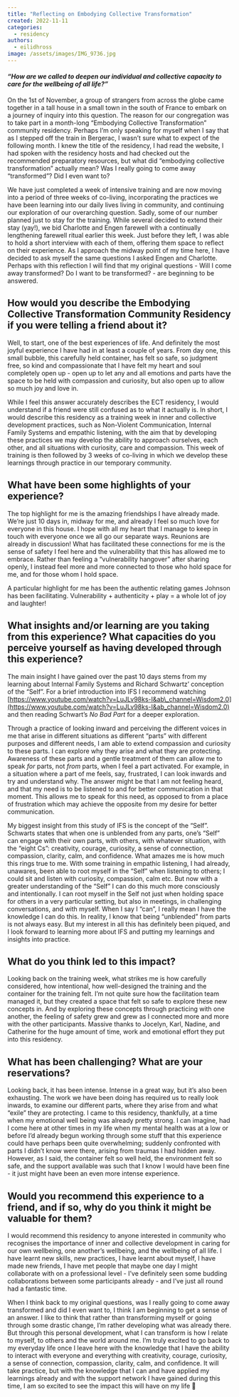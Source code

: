 ```yaml
---
title: "Reflecting on Embodying Collective Transformation"
created: 2022-11-11
categories: 
  - residency
authors: 
  - eilidhross
image: /assets/images/IMG_9736.jpg
---
```


#### _“How are we called to deepen our individual and collective capacity to care for the wellbeing of all life?”_

On the 1st of November, a group of strangers from across the globe came together in a tall house in a small town in the south of France to embark on a journey of inquiry into this question. The reason for our congregation was to take part in a month-long “Embodying Collective Transformation” community residency. Perhaps I’m only speaking for myself when I say that as I stepped off the train in Bergerac, I wasn’t sure what to expect of the following month. I knew the title of the residency, I had read the website, I had spoken with the residency hosts and had checked out the recommended preparatory resources, but what did “embodying collective transformation” actually mean? Was I really going to come away “transformed”? Did I even want to?

We have just completed a week of intensive training and are now moving into a period of three weeks of co-living, incorporating the practices we have been learning into our daily lives living in community, and continuing our exploration of our overarching question. Sadly, some of our number planned just to stay for the training. While several decided to extend their stay (yay!), we bid Charlotte and Engen farewell with a continually lengthening farewell ritual earlier this week. Just before they left, I was able to hold a short interview with each of them, offering them space to reflect on their experience. As I approach the midway point of my time here, I have decided to ask myself the same questions I asked Engen and Charlotte. Perhaps with this reflection I will find that my original questions - Will I come away transformed? Do I want to be transformed? - are beginning to be answered. 

## How would you describe the Embodying Collective Transformation Community Residency if you were telling a friend about it?

Well, to start, one of the best experiences of life. And definitely the most joyful experience I have had in at least a couple of years. From day one, this small bubble, this carefully held container, has felt so safe, so judgment free, so kind and compassionate that I have felt my heart and soul completely open up - open up to let any and all emotions and parts have the space to be held with compassion and curiosity, but also open up to allow so much joy and love in. 

While I feel this answer accurately describes the ECT residency, I would understand if a friend were still confused as to what it actually is. In short, I would describe this residency as a training week in inner and collective development practices, such as Non-Violent Communication, Internal Family Systems and empathic listening, with the aim that by developing these practices we may develop the ability to approach ourselves, each other, and all situations with curiosity, care and compassion. This week of training is then followed by 3 weeks of co-living in which we develop these learnings through practice in our temporary community. 

## What have been some highlights of your experience?

The top highlight for me is the amazing friendships I have already made. We’re just 10 days in, midway for me, and already I feel so much love for everyone in this house. I hope with all my heart that I manage to keep in touch with everyone once we all go our separate ways. Reunions are already in discussion! What has facilitated these connections for me is the sense of safety I feel here and the vulnerability that this has allowed me to embrace. Rather than feeling a “vulnerability hangover” after sharing openly, I instead feel more and more connected to those who hold space for me, and for those whom I hold space. 

A particular highlight for me has been the authentic relating games Johnson has been facilitating. Vulnerability + authenticity + play = a whole lot of joy and laughter!

## What insights and/or learning are you taking from this experience? What capacities do you perceive yourself as having developed through this experience?

The main insight I have gained over the past 10 days stems from my learning about Internal Family Systems and Richard Schwartz’ conception of the “Self”. For a brief introduction into IFS I recommend watching [https://www.youtube.com/watch?v=LuJLv98ks-I&ab\_channel=Wisdom2.0](https://www.youtube.com/watch?v=LuJLv98ks-I&ab_channel=Wisdom2.0) and then reading Schwart’s _No Bad Part_ for a deeper exploration. 

Through a practice of looking inward and perceiving the different voices in me that arise in different situations as different “parts” with different purposes and different needs, I am able to extend compassion and curiosity to these parts. I can explore why they arise and what they are protecting. Awareness of these parts and a gentle treatment of them can allow me to speak _for_ parts, not _from_ parts, when I feel a part activated. For example, in a situation where a part of me feels, say, frustrated, I can look inwards and try and understand why. The answer might be that I am not feeling heard, and that my need is to be listened to and for better communication in that moment. This allows me to speak for this need, as opposed to from a place of frustration which may achieve the opposite from my desire for better communication.

My biggest insight from this study of IFS is the concept of the “Self”. Schwarts states that when one is unblended from any parts, one’s “Self” can engage with their own parts, with others, with whatever situation, with the “eight Cs”: creativity, courage, curiosity, a sense of connection, compassion, clarity, calm, and confidence. What amazes me is how much this rings true to me. With some training in empathic listening, I had already, unawares, been able to root myself in the “Self” when listening to others; I could sit and listen with curiosity, compassion, calm etc. But now with a greater understanding of the “Self” I can do this much more consciously and intentionally. I can root myself in the Self not just when holding space for others in a very particular setting, but also in meetings, in challenging conversations, and with myself. When I say I “can”, I really mean I have the knowledge I can do this. In reality, I know that being “unblended” from parts is not always easy. But my interest in all this has definitely been piqued, and I look forward to learning more about IFS and putting my learnings and insights into practice.

## What do you think led to this impact?

Looking back on the training week, what strikes me is how carefully considered, how intentional, how well-designed the training and the container for the training felt. I’m not quite sure how the facilitation team managed it, but they created a space that felt so safe to explore these new concepts in. And by exploring these concepts through practicing with one another, the feeling of safety grew and grew as I connected more and more with the other participants. Massive thanks to Jocelyn, Karl, Nadine, and Catherine for the huge amount of time, work and emotional effort they put into this residency.

## What has been challenging? What are your reservations? 

Looking back, it has been intense. Intense in a great way, but it’s also been exhausting. The work we have been doing has required us to really look inwards, to examine our different parts, where they arise from and what “exile” they are protecting. I came to this residency, thankfully, at a time when my emotional well being was already pretty strong. I can imagine, had I come here at other times in my life when my mental health was at a low or before I’d already begun working through some stuff that this experience could have perhaps been quite overwhelming; suddenly confronted with parts I didn’t know were there, arising from traumas I had hidden away. However, as I said, the container felt so well held, the environment felt so safe, and the support available was such that I know I would have been fine - it just might have been an even more intense experience. 

## Would you recommend this experience to a friend, and if so, why do you think it might be valuable for them?

I would recommend this residency to anyone interested in community who recognises the importance of inner and collective development in caring for our own wellbeing, one another’s wellbeing, and the wellbeing of all life. I have learnt new skills, new practices, I have learnt about myself, I have made new friends, I have met people that maybe one day I might collaborate with on a professional level - I’ve definitely seen some budding collaborations between some participants already - and I’ve just all round had a fantastic time. 

When I think back to my original questions, was I really going to come away transformed and did I even want to, I think I am beginning to get a sense of an answer. I like to think that rather than transforming myself or going through some drastic change, I’m rather developing what was already there. But through this personal development, what I can transform is how I relate to myself, to others and the world around me. I’m truly excited to go back to my everyday life once I leave here with the knowledge that I have the ability to interact with everyone and everything with creativity, courage, curiosity, a sense of connection, compassion, clarity, calm, and confidence. It will take practice, but with the knowledge that I can and have applied my learnings already and with the support network I have gained during this time, I am so excited to see the impact this will have on my life 💛
